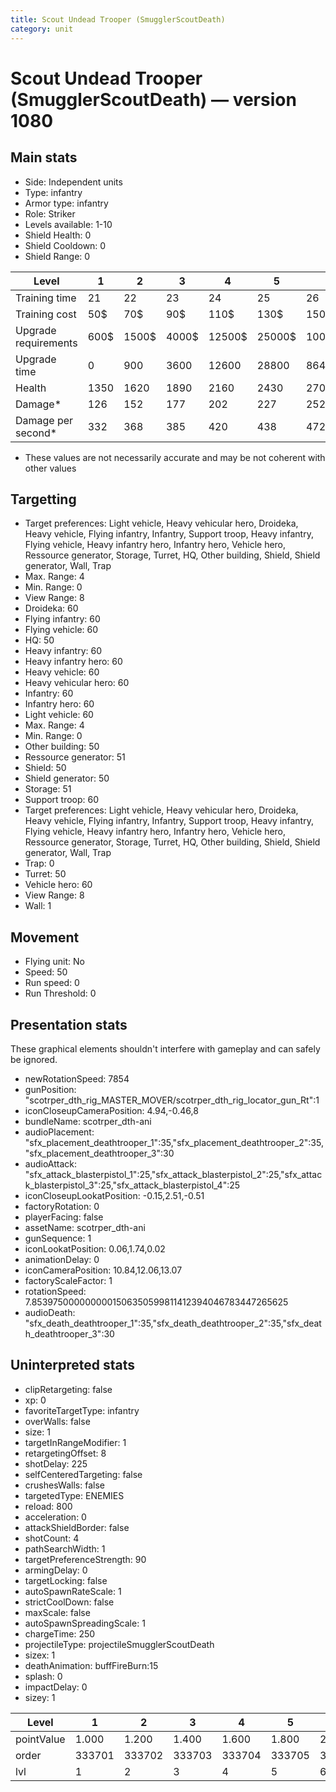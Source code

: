 ```yaml
---
title: Scout Undead Trooper (SmugglerScoutDeath)
category: unit
---
```


# Scout Undead Trooper (SmugglerScoutDeath) — version 1080

## Main stats

  * Side: Independent units
  * Type: infantry
  * Armor type: infantry
  * Role: Striker
  * Levels available: 1-10
  * Shield Health: 0
  * Shield Cooldown: 0
  * Shield Range: 0

|Level               |1   |2    |3    |4     |5     |6      |7      |8      |9       |10      |
|--------------------|----|-----|-----|------|------|-------|-------|-------|--------|--------|
|Training time       |21  |22   |23   |24    |25    |26     |27     |28     |29      |30      |
|Training cost       |50$ |70$  |90$  |110$  |130$  |150$   |170$   |190$   |210$    |230$    |
|Upgrade requirements|600$|1500$|4000$|12500$|25000$|100000$|160000$|320000$|1000000$|1750000$|
|Upgrade time        |0   |900  |3600 |12600 |28800 |86400  |172800 |302400 |432000  |691200  |
|Health              |1350|1620 |1890 |2160  |2430  |2700   |2970   |3240   |3510    |4050    |
|Damage*             |126 |152  |177  |202   |227   |252    |278    |303    |328     |378     |
|Damage per second*  |332 |368  |385  |420   |438   |472    |490    |542    |578     |630     |

* These values are not necessarily accurate and may be not coherent with other values

## Targetting

  * Target preferences: Light vehicle, Heavy vehicular hero, Droideka, Heavy vehicle, Flying infantry, Infantry, Support troop, Heavy infantry, Flying vehicle, Heavy infantry hero, Infantry hero, Vehicle hero, Ressource generator, Storage, Turret, HQ, Other building, Shield, Shield generator, Wall, Trap
  * Max. Range: 4
  * Min. Range: 0
  * View Range: 8
  * Droideka: 60
  * Flying infantry: 60
  * Flying vehicle: 60
  * HQ: 50
  * Heavy infantry: 60
  * Heavy infantry hero: 60
  * Heavy vehicle: 60
  * Heavy vehicular hero: 60
  * Infantry: 60
  * Infantry hero: 60
  * Light vehicle: 60
  * Max. Range: 4
  * Min. Range: 0
  * Other building: 50
  * Ressource generator: 51
  * Shield: 50
  * Shield generator: 50
  * Storage: 51
  * Support troop: 60
  * Target preferences: Light vehicle, Heavy vehicular hero, Droideka, Heavy vehicle, Flying infantry, Infantry, Support troop, Heavy infantry, Flying vehicle, Heavy infantry hero, Infantry hero, Vehicle hero, Ressource generator, Storage, Turret, HQ, Other building, Shield, Shield generator, Wall, Trap
  * Trap: 0
  * Turret: 50
  * Vehicle hero: 60
  * View Range: 8
  * Wall: 1

## Movement

  * Flying unit: No
  * Speed: 50
  * Run speed: 0
  * Run Threshold: 0

## Presentation stats

These graphical elements shouldn't interfere with gameplay and can safely be ignored.

  * newRotationSpeed: 7854
  * gunPosition: "scotrper_dth_rig_MASTER_MOVER/scotrper_dth_rig_locator_gun_Rt":1
  * iconCloseupCameraPosition: 4.94,-0.46,8
  * bundleName: scotrper_dth-ani
  * audioPlacement: "sfx_placement_deathtrooper_1":35,"sfx_placement_deathtrooper_2":35,"sfx_placement_deathtrooper_3":30
  * audioAttack: "sfx_attack_blasterpistol_1":25,"sfx_attack_blasterpistol_2":25,"sfx_attack_blasterpistol_3":25,"sfx_attack_blasterpistol_4":25
  * iconCloseupLookatPosition: -0.15,2.51,-0.51
  * factoryRotation: 0
  * playerFacing: false
  * assetName: scotrper_dth-ani
  * gunSequence: 1
  * iconLookatPosition: 0.06,1.74,0.02
  * animationDelay: 0
  * iconCameraPosition: 10.84,12.06,13.07
  * factoryScaleFactor: 1
  * rotationSpeed: 7.8539750000000001506350599811412394046783447265625
  * audioDeath: "sfx_death_deathtrooper_1":35,"sfx_death_deathtrooper_2":35,"sfx_death_deathtrooper_3":30

## Uninterpreted stats

  * clipRetargeting: false
  * xp: 0
  * favoriteTargetType: infantry
  * overWalls: false
  * size: 1
  * targetInRangeModifier: 1
  * retargetingOffset: 8
  * shotDelay: 225
  * selfCenteredTargeting: false
  * crushesWalls: false
  * targetedType: ENEMIES
  * reload: 800
  * acceleration: 0
  * attackShieldBorder: false
  * shotCount: 4
  * pathSearchWidth: 1
  * targetPreferenceStrength: 90
  * armingDelay: 0
  * targetLocking: false
  * autoSpawnRateScale: 1
  * strictCoolDown: false
  * maxScale: false
  * autoSpawnSpreadingScale: 1
  * chargeTime: 250
  * projectileType: projectileSmugglerScoutDeath
  * sizex: 1
  * deathAnimation: buffFireBurn:15
  * splash: 0
  * impactDelay: 0
  * sizey: 1

|Level     |1     |2     |3     |4     |5     |6     |7     |8     |9     |10    |
|----------|------|------|------|------|------|------|------|------|------|------|
|pointValue|1.000 |1.200 |1.400 |1.600 |1.800 |2.000 |2.200 |2.400 |2.600 |3.000 |
|order     |333701|333702|333703|333704|333705|333706|333707|333708|333709|333710|
|lvl       |1     |2     |3     |4     |5     |6     |7     |8     |9     |10    |

